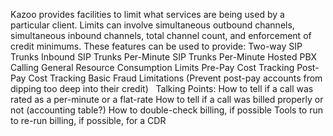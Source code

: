 Kazoo provides facilities to limit what services are being used by a particular client. Limits can involve simultaneous outbound channels, simultaneous inbound channels, total channel count, and enforcement of credit minimums. These features can be used to provide:
Two-way SIP Trunks
Inbound SIP Trunks
Per-Minute SIP Trunks
Per-Minute Hosted PBX Calling
General Resource Consumption Limits
Pre-Pay Cost Tracking
Post-Pay Cost Tracking
Basic Fraud Limitations (Prevent post-pay accounts from dipping 
too deep
 into their credit)
 
Talking Points:
How to tell if a call was rated as a per-minute or a flat-rate
How to tell if a call was billed properly or not (accounting table?)
How to double-check billing, if possible
Tools to run to re-run billing, if possible, for a CDR
 

